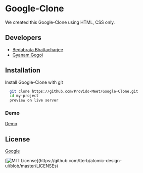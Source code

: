 
# Google-Clone

We created this Google-Clone using HTML, CSS only.




## Developers

 - [Bedabrata Bhattacharjee](https://github.com/BedabrataBhattacharjee)
 - [Gyanam Gogoi](https://github.com/GYANAM-ui)


## Installation

Install Google-Clone with git

```bash
  git clone https://github.com/ProVido-Meet/Google-Clone.git
  cd my-project
  preview on live server
```

### Demo
[Demo](https://provido-meet.github.io/Google-Clone/)
    
## License

[Google](https://www.google.co.uk/)

[![MIT License](https://img.shields.io/apm/l/atomic-design-ui.svg?)](https://github.com/tterb/atomic-design-ui/blob/master/LICENSEs)

